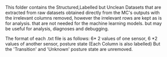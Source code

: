 This folder contains the Structured,Labelled but Unclean Datasets that are extracted from raw datasets obtained directly from the MC's outputs with the irrelevant columns removed, however the irrelevant rows are kept as is for analysis. that are not needed for the machine learning models. but may be useful for analysis, diagnoses and debugging.

The format of each .txt file is as follows:
    6* 2 values of one sensor, 6 *2 values of another sensor, posture state (Each Column is also labelled)
    But the 'Transition' and 'Unknown' posture state are unremoved.